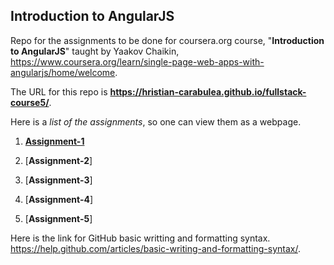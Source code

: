 ## Introduction to AngularJS

Repo for the assignments to be done for coursera.org course, "__Introduction to AngularJS__" taught by Yaakov Chaikin, https://www.coursera.org/learn/single-page-web-apps-with-angularjs/home/welcome.

The URL for this repo is __https://hristian-carabulea.github.io/fullstack-course5/__.

Here is a _list of the assignments_, so one can view them as a webpage. 

1. [__Assignment-1__](https://hristian-carabulea.github.io/angularjs-fullstack-course5/)

2. [__Assignment-2__]

3. [__Assignment-3__]

4. [__Assignment-4__]

5. [__Assignment-5__]

Here is the link for GitHub basic writting and formatting syntax.
https://help.github.com/articles/basic-writing-and-formatting-syntax/.
